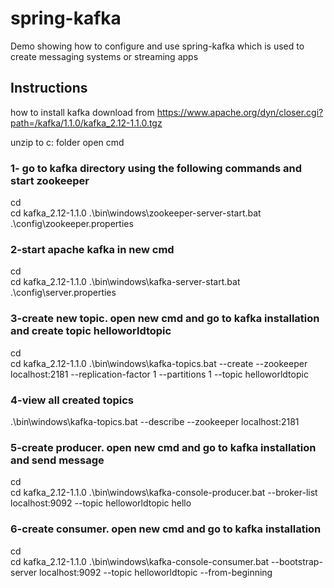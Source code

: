 # spring-kafka
Demo showing how to configure and use spring-kafka which is used to create messaging systems or streaming apps

## Instructions
how to install kafka
download from https://www.apache.org/dyn/closer.cgi?path=/kafka/1.1.0/kafka_2.12-1.1.0.tgz

unzip to c: folder
open cmd

### 1- go to kafka directory using the following commands and start zookeeper
cd\
cd kafka_2.12-1.1.0
.\bin\windows\zookeeper-server-start.bat .\config\zookeeper.properties

### 2-start apache kafka in new cmd
cd\
cd kafka_2.12-1.1.0
.\bin\windows\kafka-server-start.bat .\config\server.properties

### 3-create new topic. open new cmd and go to kafka installation and create topic helloworldtopic
cd\
cd kafka_2.12-1.1.0
.\bin\windows\kafka-topics.bat --create --zookeeper localhost:2181 --replication-factor 1 --partitions 1 --topic helloworldtopic

### 4-view all created topics
.\bin\windows\kafka-topics.bat --describe --zookeeper localhost:2181

### 5-create producer. open new cmd and go to kafka installation and send message
cd\
cd kafka_2.12-1.1.0
.\bin\windows\kafka-console-producer.bat --broker-list localhost:9092 --topic helloworldtopic
hello

### 6-create consumer. open new cmd and go to kafka installation
cd\
cd kafka_2.12-1.1.0
.\bin\windows\kafka-console-consumer.bat --bootstrap-server localhost:9092 --topic helloworldtopic --from-beginning

